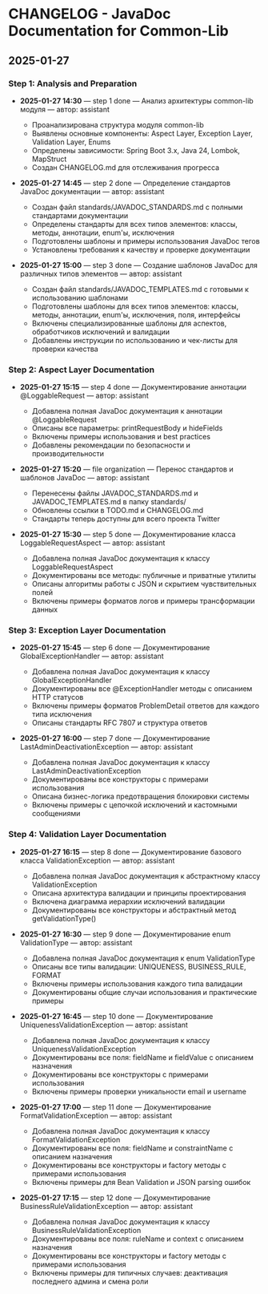 # CHANGELOG - JavaDoc Documentation for Common-Lib

## 2025-01-27

### Step 1: Analysis and Preparation
- **2025-01-27 14:30** — step 1 done — Анализ архитектуры common-lib модуля — автор: assistant
  - Проанализирована структура модуля common-lib
  - Выявлены основные компоненты: Aspect Layer, Exception Layer, Validation Layer, Enums
  - Определены зависимости: Spring Boot 3.x, Java 24, Lombok, MapStruct
  - Создан CHANGELOG.md для отслеживания прогресса

- **2025-01-27 14:45** — step 2 done — Определение стандартов JavaDoc документации — автор: assistant
  - Создан файл standards/JAVADOC_STANDARDS.md с полными стандартами документации
  - Определены стандарты для всех типов элементов: классы, методы, аннотации, enum'ы, исключения
  - Подготовлены шаблоны и примеры использования JavaDoc тегов
  - Установлены требования к качеству и проверке документации

- **2025-01-27 15:00** — step 3 done — Создание шаблонов JavaDoc для различных типов элементов — автор: assistant
  - Создан файл standards/JAVADOC_TEMPLATES.md с готовыми к использованию шаблонами
  - Подготовлены шаблоны для всех типов элементов: классы, методы, аннотации, enum'ы, исключения, поля, интерфейсы
  - Включены специализированные шаблоны для аспектов, обработчиков исключений и валидации
  - Добавлены инструкции по использованию и чек-листы для проверки качества

### Step 2: Aspect Layer Documentation
- **2025-01-27 15:15** — step 4 done — Документирование аннотации @LoggableRequest — автор: assistant
  - Добавлена полная JavaDoc документация к аннотации @LoggableRequest
  - Описаны все параметры: printRequestBody и hideFields
  - Включены примеры использования и best practices
  - Добавлены рекомендации по безопасности и производительности

- **2025-01-27 15:20** — file organization — Перенос стандартов и шаблонов JavaDoc — автор: assistant
  - Перенесены файлы JAVADOC_STANDARDS.md и JAVADOC_TEMPLATES.md в папку standards/
  - Обновлены ссылки в TODO.md и CHANGELOG.md
  - Стандарты теперь доступны для всего проекта Twitter

- **2025-01-27 15:30** — step 5 done — Документирование класса LoggableRequestAspect — автор: assistant
  - Добавлена полная JavaDoc документация к классу LoggableRequestAspect
  - Документированы все методы: публичные и приватные утилиты
  - Описаны алгоритмы работы с JSON и скрытием чувствительных полей
  - Включены примеры форматов логов и примеры трансформации данных

### Step 3: Exception Layer Documentation
- **2025-01-27 15:45** — step 6 done — Документирование GlobalExceptionHandler — автор: assistant
  - Добавлена полная JavaDoc документация к классу GlobalExceptionHandler
  - Документированы все @ExceptionHandler методы с описанием HTTP статусов
  - Включены примеры форматов ProblemDetail ответов для каждого типа исключения
  - Описаны стандарты RFC 7807 и структура ответов

- **2025-01-27 16:00** — step 7 done — Документирование LastAdminDeactivationException — автор: assistant
  - Добавлена полная JavaDoc документация к классу LastAdminDeactivationException
  - Документированы все конструкторы с примерами использования
  - Описана бизнес-логика предотвращения блокировки системы
  - Включены примеры с цепочкой исключений и кастомными сообщениями

### Step 4: Validation Layer Documentation
- **2025-01-27 16:15** — step 8 done — Документирование базового класса ValidationException — автор: assistant
  - Добавлена полная JavaDoc документация к абстрактному классу ValidationException
  - Описана архитектура валидации и принципы проектирования
  - Включена диаграмма иерархии исключений валидации
  - Документированы все конструкторы и абстрактный метод getValidationType()

- **2025-01-27 16:30** — step 9 done — Документирование enum ValidationType — автор: assistant
  - Добавлена полная JavaDoc документация к enum ValidationType
  - Описаны все типы валидации: UNIQUENESS, BUSINESS_RULE, FORMAT
  - Включены примеры использования каждого типа валидации
  - Документированы общие случаи использования и практические примеры

- **2025-01-27 16:45** — step 10 done — Документирование UniquenessValidationException — автор: assistant
  - Добавлена полная JavaDoc документация к классу UniquenessValidationException
  - Документированы все поля: fieldName и fieldValue с описанием назначения
  - Документированы все конструкторы с примерами использования
  - Включены примеры проверки уникальности email и username

- **2025-01-27 17:00** — step 11 done — Документирование FormatValidationException — автор: assistant
  - Добавлена полная JavaDoc документация к классу FormatValidationException
  - Документированы все поля: fieldName и constraintName с описанием назначения
  - Документированы все конструкторы и factory методы с примерами использования
  - Включены примеры для Bean Validation и JSON parsing ошибок

- **2025-01-27 17:15** — step 12 done — Документирование BusinessRuleValidationException — автор: assistant
  - Добавлена полная JavaDoc документация к классу BusinessRuleValidationException
  - Документированы все поля: ruleName и context с описанием назначения
  - Документированы все конструкторы и factory методы с примерами использования
  - Включены примеры для типичных случаев: деактивация последнего админа и смена роли

